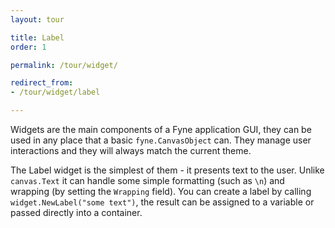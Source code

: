 ```yaml
---
layout: tour

title: Label
order: 1

permalink: /tour/widget/

redirect_from:
- /tour/widget/label

---
```


Widgets are the main components of a Fyne application GUI, they can be
used in any place that a basic `fyne.CanvasObject` can. They manage user
interactions and they will always match the current theme.

The Label widget is the simplest of them - it presents text to the user.
Unlike `canvas.Text` it can handle some simple formatting (such as `\n`)
and wrapping (by setting the `Wrapping` field).
You can create a label by calling `widget.NewLabel("some text")`, the
result can be assigned to a variable or passed directly into a container.
